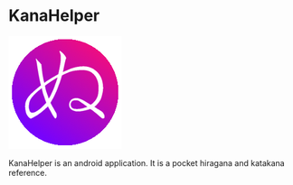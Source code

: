 # KanaHelper
![alt tag](https://github.com/Showlet/KanaHelper/blob/master/app/src/main/res/drawable/icon.png)

KanaHelper is an android application. It is a pocket hiragana and katakana reference.
